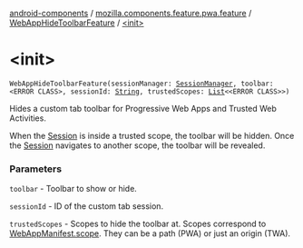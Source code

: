 [android-components](../../index.md) / [mozilla.components.feature.pwa.feature](../index.md) / [WebAppHideToolbarFeature](index.md) / [&lt;init&gt;](./-init-.md)

# &lt;init&gt;

`WebAppHideToolbarFeature(sessionManager: `[`SessionManager`](../../mozilla.components.browser.session/-session-manager/index.md)`, toolbar: <ERROR CLASS>, sessionId: `[`String`](https://kotlinlang.org/api/latest/jvm/stdlib/kotlin/-string/index.html)`, trustedScopes: `[`List`](https://kotlinlang.org/api/latest/jvm/stdlib/kotlin.collections/-list/index.html)`<<ERROR CLASS>>)`

Hides a custom tab toolbar for Progressive Web Apps and Trusted Web Activities.

When the [Session](../../mozilla.components.browser.session/-session/index.md) is inside a trusted scope, the toolbar will be hidden.
Once the [Session](../../mozilla.components.browser.session/-session/index.md) navigates to another scope, the toolbar will be revealed.

### Parameters

`toolbar` - Toolbar to show or hide.

`sessionId` - ID of the custom tab session.

`trustedScopes` - Scopes to hide the toolbar at.
Scopes correspond to [WebAppManifest.scope](../../mozilla.components.concept.engine.manifest/-web-app-manifest/scope.md). They can be a path (PWA) or just an origin (TWA).